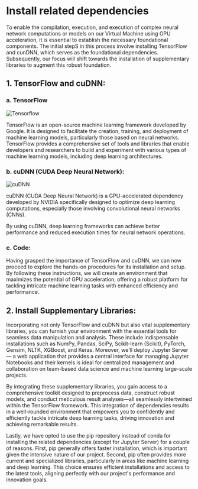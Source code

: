 # Install related dependencies

To enable the compilation, execution, and execution of complex neural network computations or models on our Virtual Machine using GPU acceleration, it is essential to establish the necessary foundational components. The initial stepS in this process involve installing TensorFlow and cunDNN, which serves as the foundational dependencies. Subsequently, our focus will shift towards the installation of supplementary libraries to augment this robust foundation.

## 1. TensorFlow and cuDNN:

### a. TensorFlow

![Tensorflow](https://miro.medium.com/v2/resize:fit:1400/format:webp/1*zmMOdVZ_j9vwMcpdD8Uceg.png)

TensorFlow is an open-source machine learning framework developed by Google. It is designed to facilitate the creation, training, and deployment of machine learning models, particularly those based on neural networks. TensorFlow provides a comprehensive set of tools and libraries that enable developers and researchers to build and experiment with various types of machine learning models, including deep learning architectures.

### b. cuDNN (CUDA Deep Neural Network):

![cuDNN](https://i0.wp.com/kumarvinay.com/wp-content/uploads/2020/05/Screenshot-2020-05-01-at-9.55.57-PM.png?w=957&ssl=1)

cuDNN (CUDA Deep Neural Network) is a GPU-accelerated dependency developed by NVIDIA specifically designed to optimize deep learning computations, especially those involving convolutional neural networks (CNNs).

By using cuDNN, deep learning frameworks can achieve better performance and reduced execution times for neural network operations.

### c. Code:

Having grasped the importance of TensorFlow and cuDNN, we can now proceed to explore the hands-on procedures for its installation and setup. By following these instructions, we will create an environment that maximizes the potential of GPU acceleration, offering a robust platform for tackling intricate machine learning tasks with enhanced efficiency and performance.

<script src="https://gist.github.com/maryalexa91/24b8b644351fb4cbae0de218b5d1fc3d.js"></script>

## 2. Install Supplementary Libraries:

Incorporating not only TensorFlow and cuDNN but also vital supplementary libraries, you can furnish your environment with the essential tools for seamless data manipulation and analysis. These include indispensable installations such as NumPy, Pandas, SciPy, Scikit-learn (Scikit), PyTorch, Gensim, NLTK, XGBoost, and Keras. Moreover, we'll deploy Jupyter Server— a web application that provides a central interface for managing Jupyter Notebooks and their kernels is ideal for centralized management and collaboration on team-based data science and machine learning large-scale projects.

By integrating these supplementary libraries, you gain access to a comprehensive toolkit designed to preprocess data, construct robust models, and conduct meticulous result analyses—all seamlessly intertwined within the TensorFlow framework. This integration of dependencies results in a well-rounded environment that empowers you to confidently and efficiently tackle intricate deep learning tasks, driving innovation and achieving remarkable results.

Lastly, we have opted to use the pip repository instead of conda for installing the related dependencies (except for Jupyter Server) for a couple of reasons. First, pip generally offers faster installation, which is important given the intensive nature of our project. Second, pip often provides more current and specialized libraries, particularly in areas like machine learning and deep learning. This choice ensures efficient installations and access to the latest tools, aligning perfectly with our project's performance and innovation goals.

<script src="https://gist.github.com/maryalexa91/1b6ae29175bac230f25600ff817500ba.js"></script>